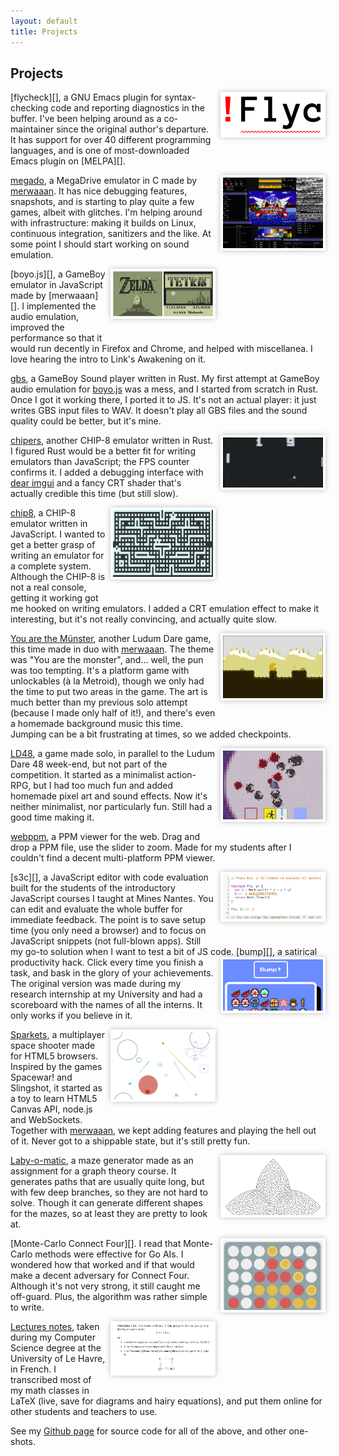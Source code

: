 ```yaml
---
layout: default
title: Projects
---
```


<style>
  img {
    float: right;
    width: 10rem;
	margin-left: .5rem;
    margin-bottom: 2rem;
	border-radius: .2rem;
    border: .25rem solid white;
    box-shadow: 0 0 .5rem rgba(0,0,0,.25);
  }
  .main p {
    margin-bottom: 2rem;
    clear: both;
  }
</style>

## Projects

<img src="img/projects/flycheck.png" alt="flycheck image">
[flycheck][], a GNU Emacs plugin for syntax-checking code and reporting
diagnostics in the buffer.  I've been helping around as a co-maintainer since
the original author's departure.  It has support for over 40 different
programming languages, and is one of most-downloaded Emacs plugin on [MELPA][].

<a href="img/projects/megado.png"><img src="img/projects/megado.png" alt="megado image"></a>
[megado][], a MegaDrive emulator in C made by [merwaaan][].  It has nice
debugging features, snapshots, and is starting to play quite a few games, albeit
with glitches.  I'm helping around with infrastructure: making it builds on
Linux, continuous integration, sanitizers and the like.  At some point I should
start working on sound emulation.

<img src="img/projects/boyo.png" alt="boyo image">
[boyo.js][], a GameBoy emulator in JavaScript made by [merwaaan][].  I
implemented the audio emulation, improved the performance so that it would run
decently in Firefox and Chrome, and helped with miscellanea.  I love hearing the
intro to Link's Awakening on it.

[gbs][], a GameBoy Sound player written in Rust.  My first attempt at GameBoy
audio emulation for [boyo.js][] was a mess, and I started from scratch in Rust.
Once I got it working there, I ported it to JS.  It's not an actual player: it
just writes GBS input files to WAV.  It doesn't play all GBS files and the sound
quality could be better, but it's mine.

<a href="img/projects/chipers.png"><img src="img/projects/chipers.png" alt="chipers image"></a>
[chipers][], another CHIP-8 emulator written in Rust.  I figured Rust would be a
better fit for writing emulators than JavaScript; the FPS counter confirms it.
I added a debugging interface with [dear imgui][] and a fancy CRT shader that's
actually credible this time (but still slow).

<a href="img/projects/chip8.png"><img src="img/projects/chip8.png" alt="chip8 image"></a>
[chip8][], a CHIP-8 emulator written in JavaScript.  I wanted to get a better
grasp of writing an emulator for a complete system.  Although the CHIP-8 is not
a real console, getting it working got me hooked on writing emulators.  I added
a CRT emulation effect to make it interesting, but it's not really convincing,
and actually quite slow.

<a href="img/projects/yatm.jpg"><img src="img/projects/yatm.jpg" alt="yatm image"></a>
[You are the Münster][], another Ludum Dare game, this time made in duo
with [merwaaan][].  The theme was "You are the monster", and... well, the pun
was too tempting.  It's a platform game with unlockables (à la Metroid), though
we only had the time to put two areas in the game.  The art is much better than
my previous solo attempt (because I made only half of it!), and there's even a
homemade background music this time.  Jumping can be a bit frustrating at times,
so we added checkpoints.

<a href="img/projects/ld48.png"><img src="img/projects/ld48.png" alt="ld48 image"></a>
[LD48][], a game made solo, in parallel to the Ludum Dare 48 week-end, but not
part of the competition.  It started as a minimalist action-RPG, but I had too
much fun and added homemade pixel art and sound effects.  Now it's neither
minimalist, nor particularly fun.  Still had a good time making it.

[webppm][], a PPM viewer for the web.  Drag and drop a PPM file, use the slider
to zoom.  Made for my students after I couldn't find a decent multi-platform PPM
viewer.

<img src="img/projects/s3c.png" alt="s3c image">
[s3c][], a JavaScript editor with code evaluation built for the students of the
introductory JavaScript courses I taught at Mines Nantes.  You can edit and
evaluate the whole buffer for immediate feedback.  The point is to save setup
time (you only need a browser) and to focus on JavaScript snippets (not
full-blown apps).  Still my go-to solution when I want to test a bit of JS code.

<img src="img/projects/bump.png" alt="bump image">
[bump][], a satirical productivity hack.  Click every time you finish a task,
and bask in the glory of your achievements.  The original version was made
during my research internship at my University and had a scoreboard with the
names of all the interns.  It only works if you believe in it.

<a href="img/projects/sparkets.png"><img src="img/projects/sparkets.png" alt="sparkets image"></a>
[Sparkets][], a multiplayer space shooter made for HTML5 browsers.  Inspired by
the games Spacewar! and Slingshot, it started as a toy to learn HTML5 Canvas
API, node.js and WebSockets.  Together with [merwaaan][], we kept adding
features and playing the hell out of it.  Never got to a shippable state, but
it's still pretty fun.

<a href="img/projects/lom.png"><img src="img/projects/lom.png" alt="laby-o-matic image"></a>
[Laby-o-matic][], a maze generator made as an assignment for a graph theory
course.  It generates paths that are usually quite long, but with few deep
branches, so they are not hard to solve.  Though it can generate different
shapes for the mazes, so at least they are pretty to look at.

<img src="img/projects/mcc4.png" alt="mcc4 image">
[Monte-Carlo Connect Four][].  I read that Monte-Carlo methods were effective
for Go AIs.  I wondered how that worked and if that would make a decent
adversary for Connect Four.  Although it's not very strong, it still caught me
off-guard.  Plus, the algorithm was rather simple to write.

<a href="img/projects/cours.png"><img src="img/projects/cours.png" alt="lecture notes image"></a>
[Lectures notes][], taken during my Computer Science degree at the University of
Le Havre, in French.  I transcribed most of my math classes in LaTeX (live, save
for diagrams and hairy equations), and put them online for other students and
teachers to use.

See my [Github page][] for source code for all of the above, and other
one-shots.

[s3c]: http://www.0xc0de.fr/s3c/
[Sparkets]: https://github.com/fmdkdd/sparkets
[Lectures Notes]: https://fmdkdd.free.fr/
[Github page]: https://github.com/fmdkdd
[merwaaan]: https://merwanachibet.net
[LD48]: http://www.0xc0de.fr/ld48/
[You are the Münster]: http://www.0xc0de.fr/yatm/
[chip8]: http://www.0xc0de.fr/chip8/
[chipers]: https://github.com/fmdkdd/chipers
[dear imgui]: https://github.com/ocornut/imgui
[Monte-Carlo Connect Four]: http://www.0xc0de.fr/mcc4/
[Laby-o-matic]: https://github.com/fmdkdd/laby-o-matic
[bump]: http://www.0xc0de.fr/bump/
[webppm]: http://www.0xc0de.fr/bump/
[boyo.js]: https://merwaaan.github.io/boyo.js/
[megado]: https://github.com/merwaaan/megado
[gbs]: https://github.com/fmdkdd/gbs
[flycheck]: http://www.flycheck.org/en/latest/
[MELPA]: https://melpa.org/
